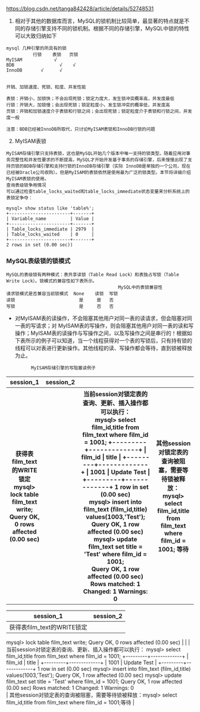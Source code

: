 
https://blog.csdn.net/tanga842428/article/details/52748531

1. 相对于其他的数据库而言，MySQL的锁机制比较简单，最显著的特点就是不同的存储引擎支持不同的锁机制。根据不同的存储引擎，MySQL中锁的特性可以大致归纳如下

```
mysql 几种引擎的所具有的锁
  	      行锁 	表锁 	 页锁
MyISAM 	  	      √ 	 
BDB 	  	        √ 	 √
InnoDB   	 √ 	    √ 	 

 
开销、加锁速度、死锁、粒度、并发性能

表锁：开销小，加锁快；不会出现死锁；锁定力度大，发生锁冲突概率高，并发度最低
行锁：开销大，加锁慢；会出现死锁；锁定粒度小，发生锁冲突的概率低，并发度高
页锁：开销和加锁速度介于表锁和行锁之间；会出现死锁；锁定粒度介于表锁和行锁之间，并发度一般

注意：BDB已经被InnoDB所取代，只讨论MyISAM表锁和InnoDB行锁的问题
```
2. MyISAM表锁
```
MyISAM存储引擎只支持表锁，这也是MySQL开始几个版本中唯一支持的锁类型。随着应用对事务完整性和并发性要求的不断提高，MySQL才开始开发基于事务的存储引擎，后来慢慢出现了支持页锁的BDB存储引擎和支持行锁的InnoDB存储引擎（实际 InnoDB是单独的一个公司，现在已经被Oracle公司收购）。但是MyISAM的表锁依然是使用最为广泛的锁类型。本节将详细介绍MyISAM表锁的使用。
查询表级锁争用情况
可以通过检查table_locks_waited和table_locks_immediate状态变量来分析系统上的表锁定争夺：
```
```sal
mysql> show status like 'table%';  
+-----------------------+-------+  
| Variable_name         | Value |  
+-----------------------+-------+  
| Table_locks_immediate | 2979  |  
| Table_locks_waited    | 0     |  
+-----------------------+-------+  
2 rows in set (0.00 sec))
```
### MySQL表级锁的锁模式
```
MySQL的表级锁有两种模式：表共享读锁（Table Read Lock）和表独占写锁（Table Write Lock）。锁模式的兼容性如下表所示。
                                          MySQL中的表锁兼容性                
请求锁模式是否兼容当前锁模式  None 	读锁 	写锁
读锁 	                      是 	是 	否
写锁 	                      是 	否 	否
```
* 对MyISAM表的读操作，不会阻塞其他用户对同一表的读请求，但会阻塞对同一表的写请求；对 MyISAM表的写操作，则会阻塞其他用户对同一表的读和写操作；MyISAM表的读操作与写操作之间，以及写操作之间是串行的！根据如下表所示的例子可以知道，当一个线程获得对一个表的写锁后，只有持有锁的线程可以对表进行更新操作。其他线程的读、写操作都会等待，直到锁被释放为止。

            MyISAM存储引擎的写阻塞读例子
            
<table>
  <tr> 
    <th>session_1</th> 
    <th> session_2</th> 
  </tr> 
  <tr> 
    <th> 获得表film_text的WRITE锁定<br/>
    mysql> lock table film_text write;</br>
     Query OK, 0 rows affected (0.00 sec) </th> 
    <th>                 </th>
    <th>当前session对锁定表的查询、更新、插入操作都可以执行：</br>
    mysql> select film_id,title from film_text where film_id = 1001;
+---------+-------------+
| film_id | title       |
+---------+-------------+
| 1001    | Update Test |
+---------+-------------+
1 row in set (0.00 sec)</br>
mysql> insert into film_text (film_id,title) values(1003,'Test');</br>
Query OK, 1 row affected (0.00 sec)</br>
mysql> update film_text set title = 'Test' where film_id = 1001;</br>
Query OK, 1 row affected (0.00 sec)</br>
Rows matched: 1  Changed: 1  Warnings: 0</th>
<th>其他session对锁定表的查询被阻塞，需要等待锁被释放：</br>
mysql> select film_id,title from film_text where film_id = 1001;
等待</th>
  </tr> 
</table>

|session_1     | session_2    |
| --------      | -----:      |
| 获得表film_text的WRITE锁定
  mysql> lock table film_text write;
  Query OK, 0 rows affected (0.00 sec)      |                   |
|当前session对锁定表的查询、更新、插入操作都可以执行：
mysql> select film_id,title from film_text where film_id = 1001;
+---------+-------------+
| film_id | title       |
+---------+-------------+
| 1001    | Update Test |
+---------+-------------+
1 row in set (0.00 sec)
mysql> insert into film_text (film_id,title) values(1003,'Test');
Query OK, 1 row affected (0.00 sec)
mysql> update film_text set title = 'Test' where film_id = 1001;
Query OK, 1 row affected (0.00 sec)
Rows matched: 1  Changed: 1  Warnings: 0  
| 其他session对锁定表的查询被阻塞，需要等待锁被释放：mysql> select film_id,title from film_text where film_id = 1001;等待  |

 


